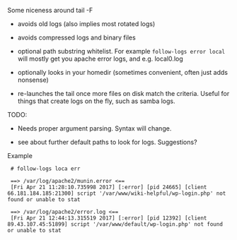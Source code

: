 Some niceness around tail -F
- avoids old logs  (also implies most rotated logs)
- avoids compressed logs and binary files
- optional path substring whitelist. For example `follow-logs error local` will mostly get you apache error logs, and e.g. local0.log

- optionally looks in your homedir (sometimes convenient, often just adds nonsense)

- re-launches the tail once more files on disk match the criteria. Useful for things that create logs on the fly, such as samba logs.


TODO:
- Needs proper argument parsing. Syntax will change.

- see about further default paths to look for logs. Suggestions?


Example 

```
 # follow-logs loca err

 ==> /var/log/apache2/munin.error <==
 [Fri Apr 21 11:28:10.735998 2017] [:error] [pid 24665] [client 66.181.184.185:21300] script '/var/www/wiki-helpful/wp-login.php' not found or unable to stat

 ==> /var/log/apache2/error.log <==
 [Fri Apr 21 12:44:13.315519 2017] [:error] [pid 12392] [client 89.43.107.45:51899] script '/var/www/default/wp-login.php' not found or unable to stat

```